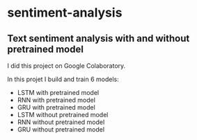 # sentiment-analysis
## Text sentiment analysis with and without pretrained model
I did this project on Google Colaboratory.

In this projet I build and train 6 models:

  - LSTM with pretrained model
  - RNN with pretrained model
  - GRU with pretrained model
  - LSTM without pretrained model
  - RNN without pretrained model
  - GRU without pretrained model

